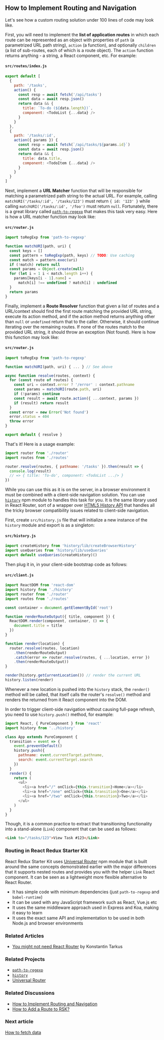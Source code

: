 ## How to Implement Routing and Navigation

Let's see how a custom routing solution under 100 lines of code may look like.

First, you will need to implement the **list of application routes** in which each route can be
represented as an object with properties of `path` (a parametrized URL path string), `action`
(a function), and optionally `children` (a list of sub-routes, each of which is a route object).
The `action` function returns anything - a string, a React component, etc. For example:

#### `src/routes/index.js`

```js
export default [
  {
    path: '/tasks',
    action() {
      const resp = await fetch('/api/tasks')
      const data = await resp.json()
      return data && {
        title: `To-do (${data.length})`,
        component: <TodoList {...data} />
      }
    }
  },
  {
    path: '/tasks/:id',
    action({ params }) {
      const resp = await fetch(`/api/tasks/${params.id}`)
      const data = await resp.json()
      return data && {
        title: data.title,
        component: <TodoItem {...data} />
      }
    }
  }
]
```

Next, implement a **URL Matcher** function that will be responsible for matching a parametrized
path string to the actual URL. For example, calling `matchURI('/tasks/:id', '/tasks/123')` must
return `{ id: '123' }` while calling `matchURI('/tasks/:id', '/foo')` must return `null`.
Fortunately, there is a great library called [`path-to-regexp`](https://github.com/pillarjs/path-to-regexp)
that makes this task very easy. Here is how a URL matcher function may look like:

#### `src/router.js`

```js
import toRegExp from 'path-to-regexp'

function matchURI(path, uri) {
  const keys = []
  const pattern = toRegExp(path, keys) // TODO: Use caching
  const match = pattern.exec(uri)
  if (!match) return null
  const params = Object.create(null)
  for (let i = 1 i < match.length i++) {
    params[keys[i - 1].name] =
      match[i] !== undefined ? match[i] : undefined
  }
  return params
}
```

Finally, implement a **Route Resolver** function that given a list of routes and a URL/context
should find the first route matching the provided URL string, execute its action method, and if the
action method returns anything other than `null` or `undefined` return that to the caller.
Otherwise, it should continue iterating over the remaining routes. If none of the routes match to the
provided URL string, it should throw an exception (Not found). Here is how this function may look like:

#### `src/router.js`

```js
import toRegExp from 'path-to-regexp'

function matchURI(path, uri) { ... } // See above

async function resolve(routes, context) {
  for (const route of routes) {
    const uri = context.error ? '/error' : context.pathname
    const params = matchURI(route.path, uri)
    if (!params) continue
    const result = await route.action({ ...context, params })
    if (result) return result
  }
  const error = new Error('Not found')
  error.status = 404
  throw error
}

export default { resolve }
```

That's it! Here is a usage example:

```js
import router from './router'
import routes from './routes'

router.resolve(routes, { pathname: '/tasks' }).then(result => {
  console.log(result)
  // => { title: 'To-do', component: <TodoList .../> }
})
```

While you can use this as it is on the server, in a browser environment it must be combined with a
client-side navigation solution. You can use [`history`](https://github.com/ReactTraining/history)
npm module to handles this task for you. It is the same library used in React Router, sort of a
wrapper over [HTML5 History API](https://developer.mozilla.org/docs/Web/API/History_API) that
handles all the tricky browser compatibility issues related to client-side navigation.

First, create `src/history.js` file that will initialize a new instance of the `history` module
and export is as a singleton:

#### `src/history.js`

```js
import createHistory from 'history/lib/createBrowserHistory'
import useQueries from 'history/lib/useQueries'
export default useQueries(createHistory)()
```

Then plug it in, in your client-side bootstrap code as follows:

#### `src/client.js`

```js
import ReactDOM from 'react-dom'
import history from './history'
import router from './router'
import routes from './routes'

const container = document.getElementById('root')

function renderRouteOutput({ title, component }) {
  ReactDOM.render(component, container, () => {
    document.title = title
  })
}

function render(location) {
  router.resolve(routes, location)
    .then(renderRouteOutput)
    .catch(error => router.resolve(routes, { ...location, error })
    .then(renderRouteOutput))
}

render(history.getCurrentLocation()) // render the current URL
history.listen(render)
```

Whenever a new location is pushed into the `history` stack, the `render()` method will be called,
that itself calls the router's `resolve()` method and renders the returned from it React component
into the DOM.

In order to trigger client-side navigation without causing full-page refresh, you need to use
`history.push()` method, for example:

```js
import React, { PureComponent } from 'react'
import history from '../history'

class App extends PureComponent {
  transition = event => {
    event.preventDefault()
    history.push({
      pathname: event.currentTarget.pathname,
      search: event.currentTarget.search
    })
  }
  render() {
    return (
      <ul>
        <li><a href="/" onClick={this.transition}>Home</a></li>
        <li><a href="/one" onClick={this.transition}>One</a></li>
        <li><a href="/two" onClick={this.transition}>Two</a></li>
      </ul>
    )
  }
}
```

Though, it is a common practice to extract that transitioning functionality into a stand-alone
(`Link`) component that can be used as follows:

```html
<Link to="/tasks/123">View Task #123</Link>
```

### Routing in React Redux Starter Kit

React Redux Starter Kit uses [Universal Router](https://github.com/kriasoft/universal-router) npm
module that is built around the same concepts demonstrated earlier with the major differences that
it supports nested routes and provides you with the helper `Link` React component. It can be seen as
a lightweight more flexible alternative to React Router.

- It has simple code with minimum dependencies (just `path-to-regexp` and `babel-runtime`)
- It can be used with any JavaScript framework such as React, Vue.js etc
- It uses the same middleware approach used in Express and Koa, making it easy to learn
- It uses the exact same API and implementation to be used in both Node.js and browser environments

### Related Articles

- [You might not need React Router](https://medium.freecodecamp.com/you-might-not-need-react-router-38673620f3d) by Konstantin Tarkus

### Related Projects

- [`path-to-regexp`](https://github.com/pillarjs/path-to-regexp)
- [`history`](https://github.com/ReactTraining/history)
- [Universal Router](https://github.com/kriasoft/universal-router)

### Related Discussions

- [How to Implement Routing and Navigation](https://github.com/kriasoft/react-starter-kit/issues/748)
- [How to Add a Route to RSK?](https://github.com/kriasoft/react-starter-kit/issues/754)

### Next article

[How to fetch data](how-to-fetch-data.md)
